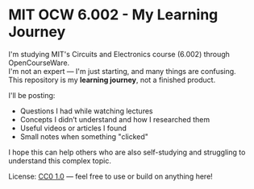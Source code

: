 # MIT OCW 6.002 - My Learning Journey

I'm studying MIT's Circuits and Electronics course (6.002) through OpenCourseWare.  
I'm not an expert — I'm just starting, and many things are confusing.  
This repository is my **learning journey**, not a finished product.

I'll be posting:
- Questions I had while watching lectures
- Concepts I didn’t understand and how I researched them
- Useful videos or articles I found
- Small notes when something "clicked"

I hope this can help others who are also self-studying and struggling to understand this complex topic.

License: [CC0 1.0](LICENSE.md) — feel free to use or build on anything here!
